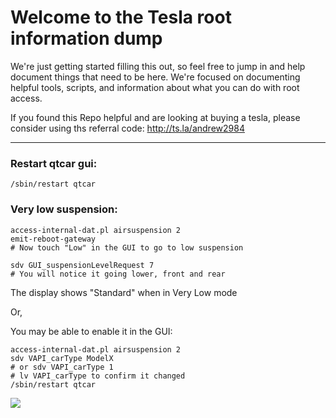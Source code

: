 # Welcome to the Tesla root information dump

We're just getting started filling this out, so feel free to jump in and help document things that need to be here. We're focused on documenting helpful tools, scripts, and information about what you can do with root access. 

If you found this Repo helpful and are looking at buying a tesla, please consider using ths referral code: http://ts.la/andrew2984

---

### Restart qtcar gui:

`/sbin/restart qtcar`

### Very low suspension:

```
access-internal-dat.pl airsuspension 2
emit-reboot-gateway
# Now touch "Low" in the GUI to go to low suspension

sdv GUI_suspensionLevelRequest 7
# You will notice it going lower, front and rear
```
The display shows "Standard" when in Very Low mode

Or, 

You may be able to enable it in the GUI:

```
access-internal-dat.pl airsuspension 2
sdv VAPI_carType ModelX
# or sdv VAPI_carType 1
# lv VAPI_carType to confirm it changed
/sbin/restart qtcar
```

![](https://www.teslarati.com/wp-content/uploads/2015/09/Model-X-Firmware-7-Suspension.jpg)
